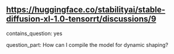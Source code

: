 ## https://huggingface.co/stabilityai/stable-diffusion-xl-1.0-tensorrt/discussions/9

contains_question: yes

question_part: How can I compile the model for dynamic shaping?